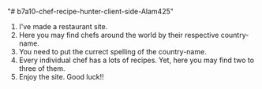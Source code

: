 "# b7a10-chef-recipe-hunter-client-side-Alam425" 

1. I've made a restaurant site.
2. Here you may find chefs around the world by their respective country-name.
3. You need to put the currect spelling of the country-name.
4. Every individual chef has a lots of recipes. Yet, here you may find two to three of them.
5. Enjoy the site. Good luck!!
